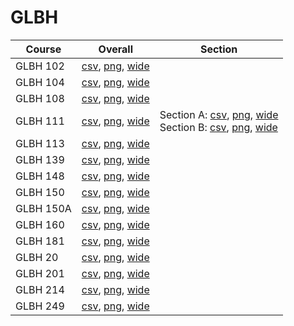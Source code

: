 # GLBH

| Course | Overall | Section |
| ------ | ------- | ------- |
| GLBH 102 | [csv](https://github.com/UCSD-Historical-Enrollment-Data/2024Winter/blob/main/overall/GLBH%20102.csv), [png](https://raw.githubusercontent.com/UCSD-Historical-Enrollment-Data/2024Winter/main/plot_overall/GLBH%20102.png), [wide](https://raw.githubusercontent.com/UCSD-Historical-Enrollment-Data/2024Winter/main/plot_overall_wide/GLBH%20102.png) |  |
| GLBH 104 | [csv](https://github.com/UCSD-Historical-Enrollment-Data/2024Winter/blob/main/overall/GLBH%20104.csv), [png](https://raw.githubusercontent.com/UCSD-Historical-Enrollment-Data/2024Winter/main/plot_overall/GLBH%20104.png), [wide](https://raw.githubusercontent.com/UCSD-Historical-Enrollment-Data/2024Winter/main/plot_overall_wide/GLBH%20104.png) |  |
| GLBH 108 | [csv](https://github.com/UCSD-Historical-Enrollment-Data/2024Winter/blob/main/overall/GLBH%20108.csv), [png](https://raw.githubusercontent.com/UCSD-Historical-Enrollment-Data/2024Winter/main/plot_overall/GLBH%20108.png), [wide](https://raw.githubusercontent.com/UCSD-Historical-Enrollment-Data/2024Winter/main/plot_overall_wide/GLBH%20108.png) |  |
| GLBH 111 | [csv](https://github.com/UCSD-Historical-Enrollment-Data/2024Winter/blob/main/overall/GLBH%20111.csv), [png](https://raw.githubusercontent.com/UCSD-Historical-Enrollment-Data/2024Winter/main/plot_overall/GLBH%20111.png), [wide](https://raw.githubusercontent.com/UCSD-Historical-Enrollment-Data/2024Winter/main/plot_overall_wide/GLBH%20111.png) | Section A: [csv](https://github.com/UCSD-Historical-Enrollment-Data/2024Winter/blob/main/section/GLBH%20111_A.csv), [png](https://raw.githubusercontent.com/UCSD-Historical-Enrollment-Data/2024Winter/main/plot_section/GLBH%20111_A.png), [wide](https://raw.githubusercontent.com/UCSD-Historical-Enrollment-Data/2024Winter/main/plot_section_wide/GLBH%20111_A.png)<br>Section B: [csv](https://github.com/UCSD-Historical-Enrollment-Data/2024Winter/blob/main/section/GLBH%20111_B.csv), [png](https://raw.githubusercontent.com/UCSD-Historical-Enrollment-Data/2024Winter/main/plot_section/GLBH%20111_B.png), [wide](https://raw.githubusercontent.com/UCSD-Historical-Enrollment-Data/2024Winter/main/plot_section_wide/GLBH%20111_B.png) |
| GLBH 113 | [csv](https://github.com/UCSD-Historical-Enrollment-Data/2024Winter/blob/main/overall/GLBH%20113.csv), [png](https://raw.githubusercontent.com/UCSD-Historical-Enrollment-Data/2024Winter/main/plot_overall/GLBH%20113.png), [wide](https://raw.githubusercontent.com/UCSD-Historical-Enrollment-Data/2024Winter/main/plot_overall_wide/GLBH%20113.png) |  |
| GLBH 139 | [csv](https://github.com/UCSD-Historical-Enrollment-Data/2024Winter/blob/main/overall/GLBH%20139.csv), [png](https://raw.githubusercontent.com/UCSD-Historical-Enrollment-Data/2024Winter/main/plot_overall/GLBH%20139.png), [wide](https://raw.githubusercontent.com/UCSD-Historical-Enrollment-Data/2024Winter/main/plot_overall_wide/GLBH%20139.png) |  |
| GLBH 148 | [csv](https://github.com/UCSD-Historical-Enrollment-Data/2024Winter/blob/main/overall/GLBH%20148.csv), [png](https://raw.githubusercontent.com/UCSD-Historical-Enrollment-Data/2024Winter/main/plot_overall/GLBH%20148.png), [wide](https://raw.githubusercontent.com/UCSD-Historical-Enrollment-Data/2024Winter/main/plot_overall_wide/GLBH%20148.png) |  |
| GLBH 150 | [csv](https://github.com/UCSD-Historical-Enrollment-Data/2024Winter/blob/main/overall/GLBH%20150.csv), [png](https://raw.githubusercontent.com/UCSD-Historical-Enrollment-Data/2024Winter/main/plot_overall/GLBH%20150.png), [wide](https://raw.githubusercontent.com/UCSD-Historical-Enrollment-Data/2024Winter/main/plot_overall_wide/GLBH%20150.png) |  |
| GLBH 150A | [csv](https://github.com/UCSD-Historical-Enrollment-Data/2024Winter/blob/main/overall/GLBH%20150A.csv), [png](https://raw.githubusercontent.com/UCSD-Historical-Enrollment-Data/2024Winter/main/plot_overall/GLBH%20150A.png), [wide](https://raw.githubusercontent.com/UCSD-Historical-Enrollment-Data/2024Winter/main/plot_overall_wide/GLBH%20150A.png) |  |
| GLBH 160 | [csv](https://github.com/UCSD-Historical-Enrollment-Data/2024Winter/blob/main/overall/GLBH%20160.csv), [png](https://raw.githubusercontent.com/UCSD-Historical-Enrollment-Data/2024Winter/main/plot_overall/GLBH%20160.png), [wide](https://raw.githubusercontent.com/UCSD-Historical-Enrollment-Data/2024Winter/main/plot_overall_wide/GLBH%20160.png) |  |
| GLBH 181 | [csv](https://github.com/UCSD-Historical-Enrollment-Data/2024Winter/blob/main/overall/GLBH%20181.csv), [png](https://raw.githubusercontent.com/UCSD-Historical-Enrollment-Data/2024Winter/main/plot_overall/GLBH%20181.png), [wide](https://raw.githubusercontent.com/UCSD-Historical-Enrollment-Data/2024Winter/main/plot_overall_wide/GLBH%20181.png) |  |
| GLBH 20 | [csv](https://github.com/UCSD-Historical-Enrollment-Data/2024Winter/blob/main/overall/GLBH%2020.csv), [png](https://raw.githubusercontent.com/UCSD-Historical-Enrollment-Data/2024Winter/main/plot_overall/GLBH%2020.png), [wide](https://raw.githubusercontent.com/UCSD-Historical-Enrollment-Data/2024Winter/main/plot_overall_wide/GLBH%2020.png) |  |
| GLBH 201 | [csv](https://github.com/UCSD-Historical-Enrollment-Data/2024Winter/blob/main/overall/GLBH%20201.csv), [png](https://raw.githubusercontent.com/UCSD-Historical-Enrollment-Data/2024Winter/main/plot_overall/GLBH%20201.png), [wide](https://raw.githubusercontent.com/UCSD-Historical-Enrollment-Data/2024Winter/main/plot_overall_wide/GLBH%20201.png) |  |
| GLBH 214 | [csv](https://github.com/UCSD-Historical-Enrollment-Data/2024Winter/blob/main/overall/GLBH%20214.csv), [png](https://raw.githubusercontent.com/UCSD-Historical-Enrollment-Data/2024Winter/main/plot_overall/GLBH%20214.png), [wide](https://raw.githubusercontent.com/UCSD-Historical-Enrollment-Data/2024Winter/main/plot_overall_wide/GLBH%20214.png) |  |
| GLBH 249 | [csv](https://github.com/UCSD-Historical-Enrollment-Data/2024Winter/blob/main/overall/GLBH%20249.csv), [png](https://raw.githubusercontent.com/UCSD-Historical-Enrollment-Data/2024Winter/main/plot_overall/GLBH%20249.png), [wide](https://raw.githubusercontent.com/UCSD-Historical-Enrollment-Data/2024Winter/main/plot_overall_wide/GLBH%20249.png) |  |
